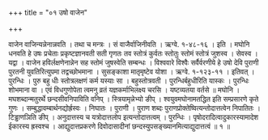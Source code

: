 +++
title = "०१ उषो वाजेन"

+++

वाजेन वाजिन्यन्नेनान्नवति । तथा च मन्त्रः । सं वाजैर्वाजिनीवति । ऋग्वे. १-४८-१६ । इति । मघोनि धनवति हे उषः प्रचेताः प्रकृष्टज्ञानवती सती गृणतः तव स्तोत्रं कुर्वतः स्तोतुः स्तोमं स्तोत्रं जुशस्व । सेवस्व । यद्वा । वाजेन हविर्लक्षणेनान्नेन सह स्तोमं जुषस्वेति सम्बन्धः । विश्ववारे विश्वैः सर्वैर्वरणीये हे उषो देवि पुराणी पुरतनी युवतिरित्युपमा तद्वच्छोभमाना । सुसङ्काशा मातृमृष्टेव योशा । ऋग्वे. १-१२३-११ । इतिवत् । पुरन्धिः । पुरु बहु धीः स्तोत्रलक्षणं कर्म यस्याः सा । बहुस्तोत्रवती । पुरन्धिर्बहुधीरिति यास्कः । पुरन्धिः शोभमाना वा । एवं विधगुणोपेता त्वमनु व्रतं यज्ञकर्माभिलक्ष्य चरसि । यष्टव्यतया वर्तसे ॥ मघोनि । मघशब्दान्मतुरर्थे छन्दसीवनिपाविति वनिप् । स्त्रियामृन्नेभ्यो ङीप् । श्वयुवमघोनामतद्धित इति सम्प्रसारणे कृते गुणः । सम्बुद्धावम्बार्थनद्योर्ह्रस्वः । निघातः । पुराणी । पुराण शब्दः पुराणप्रोक्तेष्वित्यन्तोदात्तत्वेन निपातितः । टिड्ढाणञिति ङीप् । अनुदात्तस्य च यत्रोदात्तलोप इत्यन्तोदात्तत्वम् । पुरन्धिः । पृषोदरादित्वादुकारस्यामादेश ईकारस्य ह्रस्वश्च । आद्युदात्तप्रकरणे दिवोदासादीनां छन्दस्युपसङ्ख्यानमित्याद्युदात्तत्वं ॥ १ ॥